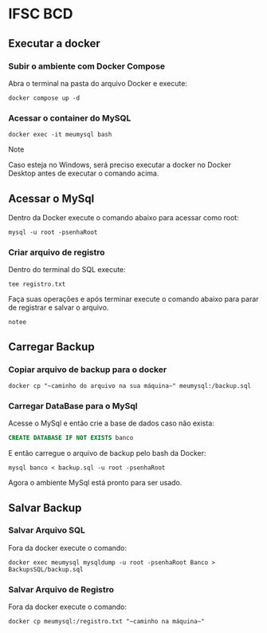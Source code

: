 # IFSC BCD

## Executar a docker

### Subir o ambiente com Docker Compose

Abra o terminal na pasta do arquivo Docker e execute:
```
docker compose up -d
```

### Acessar o container do MySQL

```
docker exec -it meumysql bash
```
> [!NOTE]
> Caso esteja no Windows, será preciso executar a docker no Docker Desktop antes de executar o comando acima.


## Acessar o MySql

Dentro da Docker execute o comando abaixo para acessar como root:
```
mysql -u root -psenhaRoot
```

### Criar arquivo de registro

Dentro do terminal do SQL execute:

```
tee registro.txt
```

Faça suas operações e após terminar execute o comando abaixo para parar de registrar e salvar o arquivo.

```
notee
```

## Carregar Backup

### Copiar arquivo de backup para o docker

```
docker cp "~caminho do arquivo na sua máquina~" meumysql:/backup.sql
```

### Carregar DataBase para o MySql

Acesse o MySql e então crie a base de dados caso não exista:

```SQL
CREATE DATABASE IF NOT EXISTS banco
```

E então carregue o arquivo de backup pelo bash da Docker:

```
mysql banco < backup.sql -u root -psenhaRoot
```

Agora o ambiente MySql está pronto para ser usado.

## Salvar Backup

### Salvar Arquivo SQL

Fora da docker execute o comando:

```
docker exec meumysql mysqldump -u root -psenhaRoot Banco > BackupsSQL/backup.sql
```

### Salvar Arquivo de Registro

Fora da docker execute o comando:
```
docker cp meumysql:/registro.txt "~caminho na máquina~"
```

